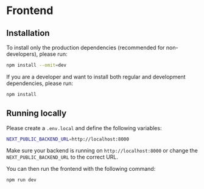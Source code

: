 # Frontend

## Installation

To install only the production dependencies (recommended for non-developers), please run:

```bash
npm install --omit=dev
```

If you are a developer and want to install both regular and development dependencies, please run:

```bash
npm install
```

## Running locally

Please create a `.env.local` and define the following variables:

```bash
NEXT_PUBLIC_BACKEND_URL=http://localhost:8000
```

Make sure your backend is running on `http://localhost:8000` or change the `NEXT_PUBLIC_BACKEND_URL` to the correct URL.

You can then run the frontend with the following command:

```bash
npm run dev
```
